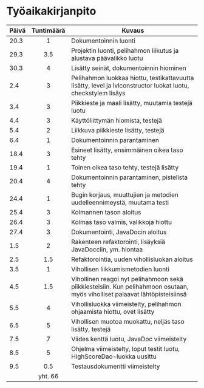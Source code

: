 # Työaikakirjanpito
| Päivä | Tuntimäärä | Kuvaus |
|-------|:----------:|--------|
| 20.3  | 1          | Dokumentoinnin luonti |
| 29.3  | 3.5        | Projektin luonti, pelihahmon liikutus ja alustava päävalikko luotu |
| 30.3  | 4          | Lisätty seinät, dokumentoinnin hiominen |
| 2.4   | 3          | Pelihahmon luokkaa hiottu, testikattavuutta lisätty, level ja lvlconstructor luokat luotu, checkstyle:n lisäys |
| 3.4   | 3          | Piikkieste ja maali lisätty, muutamia testejä luotu |
| 4.4   | 3          | Käyttöliittymän hiomista, testejä |
| 5.4   | 2          | Liikkuva piikkieste lisätty, testejä |
| 6.4   | 1          | Dokumentoinnin parantaminen |
| 18.4  | 3          | Esineet lisätty, ensimmäinen oikea taso tehty |
| 19.4  | 1          | Toinen oikea taso tehty, testejä lisätty |
| 20.4  | 4          | Dokumentoinnin parantaminen, pistelista tehty |
| 24.4  | 1          | Bugin korjaus, muuttujien ja metodien uudelleennimeystä, muutama testi |
| 25.4  | 3          | Kolmannen tason aloitus |
| 26.4  | 3          | Kolmas taso valmis, valikkoja hiottu |
| 27.4  | 3          | Dokumentointi, JavaDocin aloitus     |
| 1.5   | 2          | Rakenteen refaktorointi, lisäyksiä JavaDocciin, ym. hiontaa |
| 2.5   | 1.5        | Refaktorointia, uuden vihollisluokan aloitus |
| 3.5   | 1          | Vihollisen liikkumismetodien luonti |
| 4.5   | 1.5        | Vihollinen reagoi nyt pelihahmoon sekä piikkiesteisiin. Kun pelihahmoon osutaan, myös viholliset palaavat lähtöpisteisiinsä |
| 5.5   | 4          | Vihollisluokka viimeistelty, pelihahmon ohjaamista hiottu, ovet lisätty |
| 6.5   | 5          | Vihollisen muotoa muokattu, neljäs taso lisätty, testejä |
| 7.5   | 7          | Viides kenttä luotu, JavaDoc viimeistelty |
| 8.5   | 5          | Ohjelma viimeistelty, loput testit luotu, HighScoreDao-luokka uusittu |
| 9.5   | 0.5        | Testausdokumentti viimeistelty |
| | yht. 66 |

